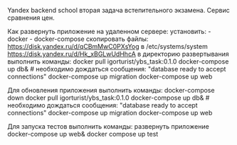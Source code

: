 Yandex backend school вторая задача встепительного экзамена. Сервис сравнения цен.

Как развернуть приложение на удаленном сервере:
    установить:
        - docker
        - docker-compose
    скопировать файлы:
        https://disk.yandex.ru/d/qCBmMwC0PXsYog в /etc/systems/system
        https://disk.yandex.ru/d/Hk_xBGLwUdHhcA в директорию развертывания
    выполнить команды:
        docker pull igorturist/ybs_task:0.1.0
        docker-compose up db&  # необходимо дождаться сообщения: "database ready to accept connections"
        docker-compose up migration
        docker-compose up web

Для обновления приложения выполнить команды:
    docker-compose down
    docker pull igorturist/ybs_task:0.1.0
    docker-compose up db&  # необходимо дождаться сообщения: "database ready to accept connections"
    docker-compose up migration
    docker-compose up web

Для запуска тестов выполнить команды:
    развернуть приложение
    docker-compose up web&
    docker compose up test